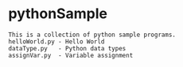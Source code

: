 # pythonSample

    This is a collection of python sample programs. 
    helloWorld.py - Hello World
    dataType.py   - Python data types
    assignVar.py  - Variable assignment 